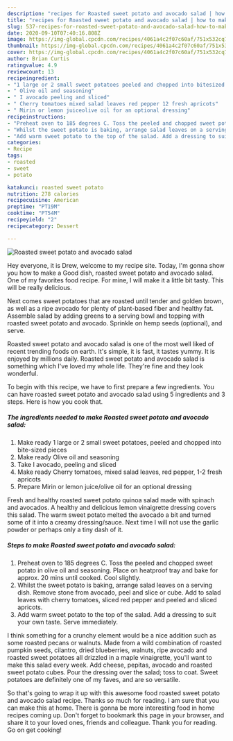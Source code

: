 ```yaml
---
description: "recipes for Roasted sweet potato and avocado salad | how to make healthy Roasted sweet potato and avocado salad"
title: "recipes for Roasted sweet potato and avocado salad | how to make healthy Roasted sweet potato and avocado salad"
slug: 537-recipes-for-roasted-sweet-potato-and-avocado-salad-how-to-make-healthy-roasted-sweet-potato-and-avocado-salad
date: 2020-09-10T07:40:16.808Z
image: https://img-global.cpcdn.com/recipes/4061a4c2f07c60af/751x532cq70/roasted-sweet-potato-and-avocado-salad-recipe-main-photo.jpg
thumbnail: https://img-global.cpcdn.com/recipes/4061a4c2f07c60af/751x532cq70/roasted-sweet-potato-and-avocado-salad-recipe-main-photo.jpg
cover: https://img-global.cpcdn.com/recipes/4061a4c2f07c60af/751x532cq70/roasted-sweet-potato-and-avocado-salad-recipe-main-photo.jpg
author: Brian Curtis
ratingvalue: 4.9
reviewcount: 13
recipeingredient:
- "1 large or 2 small sweet potatoes peeled and chopped into bitesized pieces"
- " Olive oil and seasoning"
- " I avocado peeling and sliced"
- " Cherry tomatoes mixed salad leaves red pepper 12 fresh apricots"
- " Mirin or lemon juiceolive oil for an optional dressing"
recipeinstructions:
- "Preheat oven to 185 degrees C. Toss the peeled and chopped sweet potato in olive oil and seasoning. Place on heatproof tray and bake for approx. 20 mins until cooked. Cool slightly."
- "Whilst the sweet potato is baking, arrange salad leaves on a serving dish. Remove stone from avocado, peel and slice or cube. Add to salad leaves with cherry tomatoes, sliced red pepper and peeled and sliced apricots."
- "Add warm sweet potato to the top of the salad. Add a dressing to suit your own taste. Serve immediately."
categories:
- Recipe
tags:
- roasted
- sweet
- potato

katakunci: roasted sweet potato 
nutrition: 278 calories
recipecuisine: American
preptime: "PT19M"
cooktime: "PT54M"
recipeyield: "2"
recipecategory: Dessert

---
```



![Roasted sweet potato and avocado salad](https://img-global.cpcdn.com/recipes/4061a4c2f07c60af/751x532cq70/roasted-sweet-potato-and-avocado-salad-recipe-main-photo.jpg)

Hey everyone, it is Drew, welcome to my recipe site. Today, I'm gonna show you how to make a Good dish, roasted sweet potato and avocado salad. One of my favorites food recipe. For mine, I will make it a little bit tasty. This will be really delicious.

Next comes sweet potatoes that are roasted until tender and golden brown, as well as a ripe avocado for plenty of plant-based fiber and healthy fat. Assemble salad by adding greens to a serving bowl and topping with roasted sweet potato and avocado. Sprinkle on hemp seeds (optional), and serve.

Roasted sweet potato and avocado salad is one of the most well liked of recent trending foods on earth. It's simple, it is fast, it tastes yummy. It is enjoyed by millions daily. Roasted sweet potato and avocado salad is something which I've loved my whole life. They're fine and they look wonderful.


To begin with this recipe, we have to first prepare a few ingredients. You can have roasted sweet potato and avocado salad using 5 ingredients and 3 steps. Here is how you cook that.

<!--inarticleads1-->

##### The ingredients needed to make Roasted sweet potato and avocado salad:

1. Make ready 1 large or 2 small sweet potatoes, peeled and chopped into bite-sized pieces
1. Make ready  Olive oil and seasoning
1. Take  I avocado, peeling and sliced
1. Make ready  Cherry tomatoes, mixed salad leaves, red pepper, 1-2 fresh apricots
1. Prepare  Mirin or lemon juice/olive oil for an optional dressing


Fresh and healthy roasted sweet potato quinoa salad made with spinach and avocados. A healthy and delicious lemon vinaigrette dressing covers this salad. The warm sweet potato melted the avocado a bit and turned some of it into a creamy dressing/sauce. Next time I will not use the garlic powder or perhaps only a tiny dash of it. 

<!--inarticleads2-->

##### Steps to make Roasted sweet potato and avocado salad:

1. Preheat oven to 185 degrees C. Toss the peeled and chopped sweet potato in olive oil and seasoning. Place on heatproof tray and bake for approx. 20 mins until cooked. Cool slightly.
1. Whilst the sweet potato is baking, arrange salad leaves on a serving dish. Remove stone from avocado, peel and slice or cube. Add to salad leaves with cherry tomatoes, sliced red pepper and peeled and sliced apricots.
1. Add warm sweet potato to the top of the salad. Add a dressing to suit your own taste. Serve immediately.


I think something for a crunchy element would be a nice addition such as some roasted pecans or walnuts. Made from a wild combination of roasted pumpkin seeds, cilantro, dried blueberries, walnuts, ripe avocado and roasted sweet potatoes all drizzled in a maple vinaigrette, you&#39;ll want to make this salad every week. Add cheese, pepitas, avocado and roasted sweet potato cubes. Pour the dressing over the salad; toss to coat. Sweet potatoes are definitely one of my faves, and are so versatile. 

So that's going to wrap it up with this awesome food roasted sweet potato and avocado salad recipe. Thanks so much for reading. I am sure that you can make this at home. There is gonna be more interesting food in home recipes coming up. Don't forget to bookmark this page in your browser, and share it to your loved ones, friends and colleague. Thank you for reading. Go on get cooking!
